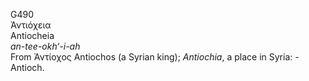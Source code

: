 <body>
  <p>G490<br>  Ἀντιόχεια  <br> Antiocheia  <br><i>an-tee-okh‘-i-ah </i><br>From   Ἀντίοχος    Antiochos   (a Syrian king); <i>Antiochia</i>, a place in Syria: - Antioch.<br></p>
 </body>